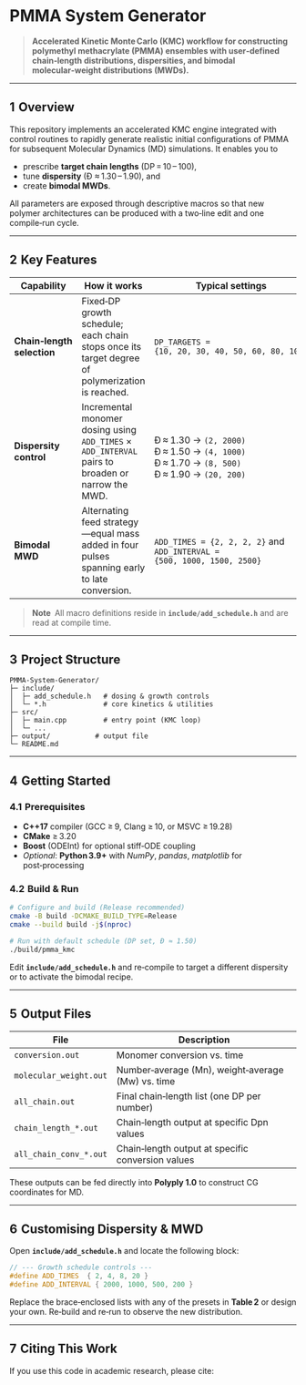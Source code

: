 # PMMA System Generator

> **Accelerated Kinetic Monte Carlo (KMC) workflow for constructing polymethyl methacrylate (PMMA) ensembles with user‑defined chain‑length distributions, dispersities, and bimodal molecular‑weight distributions (MWDs).**

---

## 1  Overview
This repository implements an accelerated KMC engine integrated with control routines to rapidly generate realistic initial configurations of PMMA for subsequent Molecular Dynamics (MD) simulations. It enables you to

* prescribe **target chain lengths** (DP = 10 – 100),
* tune **dispersity** (Ð ≈ 1.30 – 1.90), and
* create **bimodal MWDs**.

All parameters are exposed through descriptive macros so that new polymer architectures can be produced with a two‑line edit and one compile‑run cycle.

---

## 2  Key Features
| Capability | How it works | Typical settings |
|------------|-------------|------------------|
| **Chain‑length selection** | Fixed‐DP growth schedule; each chain stops once its target degree of polymerization is reached. | `DP_TARGETS = {10, 20, 30, 40, 50, 60, 80, 100}` |
| **Dispersity control** | Incremental monomer dosing using `ADD_TIMES` × `ADD_INTERVAL` pairs to broaden or narrow the MWD. | <br>Ð ≈ 1.30 → `(2, 2000)`<br>Ð ≈ 1.50 → `(4, 1000)`<br>Ð ≈ 1.70 → `(8, 500)`<br>Ð ≈ 1.90 → `(20, 200)` |
| **Bimodal MWD** | Alternating feed strategy—equal mass added in four pulses spanning early to late conversion. | `ADD_TIMES = {2, 2, 2, 2}` and `ADD_INTERVAL = {500, 1000, 1500, 2500}` |

> **Note** All macro definitions reside in **`include/add_schedule.h`** and are read at compile time.

---

## 3  Project Structure
```
PMMA-System-Generator/
├─ include/
│  ├─ add_schedule.h   # dosing & growth controls
│  └─ *.h              # core kinetics & utilities
├─ src/
│  ├─ main.cpp         # entry point (KMC loop)
│  └─ ...
├─ output/           # output file
└─ README.md
```

---

## 4  Getting Started
### 4.1  Prerequisites
* **C++17** compiler (GCC ≥ 9, Clang ≥ 10, or MSVC ≥ 19.28)
* **CMake** ≥ 3.20
* **Boost** (ODEInt) for optional stiff‑ODE coupling
* *Optional*: **Python 3.9+** with *NumPy*, *pandas*, *matplotlib* for post‑processing

### 4.2  Build & Run
```bash
# Configure and build (Release recommended)
cmake -B build -DCMAKE_BUILD_TYPE=Release
cmake --build build -j$(nproc)

# Run with default schedule (DP set, Ð ≈ 1.50)
./build/pmma_kmc
```
Edit **`include/add_schedule.h`** and re‑compile to target a different dispersity or to activate the bimodal recipe.

---

## 5  Output Files
| File | Description |
|------|-------------|
| `conversion.out` | Monomer conversion vs. time |
| `molecular_weight.out` | Number‑average (Mn), weight‑average (Mw) vs. time |
| `all_chain.out` | Final chain‑length list (one DP per number) |
| `chain_length_*.out` | Chain‑length output at specific Dpn values |
| `all_chain_conv_*.out` | Chain‑length output at specific conversion values |

These outputs can be fed directly into **Polyply 1.0** to construct CG coordinates for MD.

---

## 6  Customising Dispersity & MWD
Open **`include/add_schedule.h`** and locate the following block:
```cpp
// --- Growth schedule controls ---
#define ADD_TIMES  { 2, 4, 8, 20 }
#define ADD_INTERVAL { 2000, 1000, 500, 200 }
```
Replace the brace‑enclosed lists with any of the presets in **Table 2** or design your own. Re‑build and re‑run to observe the new distribution.

---

## 7  Citing This Work
If you use this code in academic research, please cite:

